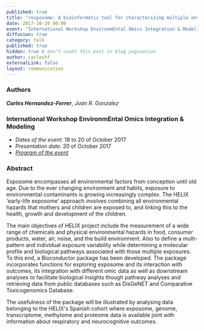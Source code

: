 ```yaml
---
published: true
title: "rexposome: A bioinformatic tool for characterizing multiple environmental factors and its association with different omics biomarkers and disease"
date: 2017-10-20 00:00
event: "International Workshop EnvironmEntal Omics Integration & Modeling"
diffusion: true
category: talk
published: true
hidden: true # don't count this post in blog pagination
author: carleshf
externalLink: false
layout: communication
---
```


### Authors

___Carles Hernandez-Ferrer___, _Juan R. Gonzalez_

### International Workshop EnvironmEntal Omics Integration & Modeling

 - _Dates of the event_: 18 to 20 of October 2017
 - _Presentation date_: 20 of October 2017
 - _[Program of the event]({{baseurl}}/assets/international_workshop_environmental_omics_integration_modeling_2017.pdf)_

### Abstract

Exposome encompasses all environmental factors from conception until old age. Due to the ever changing environment and habits, exposure to environmental contaminants is growing increasingly complex. The HELIX 'early-life exposome' approach involves combining all environmental hazards that mothers and children are exposed to, and linking this to the health, growth and development of the children.

The main objectives of HELIX project include the measurement of a wide range of chemicals and physical environmental hazards in food, consumer products, water, air, noise, and the build environment. Also to define a multi-pattern and individual exposure variability while determining a molecular profile and biological pathways associated with those multiple exposures. To this end, a Bioconductor package has been developed. The package incorporates functions for exploring exposome and its interaction with outcomes, its integration with different omic data as well as downstream analyses to facilitate biological insights though pathway analyses and retrieving data from public databases such as DisGeNET and Comparative Toxicogenomics Database.

The usefulness of the package will be illustrated by analysing data belonging to the HELIX's Spanish cohort where exposome, genome, transcriptome, methylome and proteome data is available joint with information about respiratory and neurocognitive outcomes.